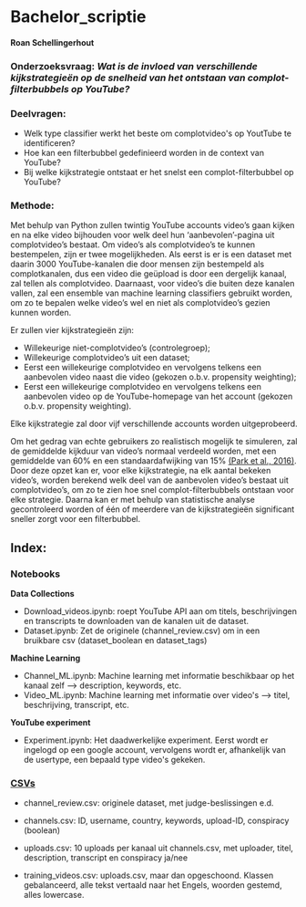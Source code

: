 # Bachelor_scriptie 
#### Roan Schellingerhout

### Onderzoeksvraag: _Wat is de invloed van verschillende kijkstrategieën op de snelheid van het ontstaan van complot-filterbubbels op YouTube?_
### Deelvragen: 
  - Welk type classifier werkt het beste om complotvideo's op YoutTube te identificeren?
  - Hoe kan een filterbubbel gedefinieerd worden in de context van YouTube?
  - Bij welke kijkstrategie ontstaat er het snelst een complot-filterbubbel op YouTube?

### Methode:
Met behulp van Python zullen twintig YouTube accounts video’s gaan kijken en na elke video bijhouden voor welk deel hun ‘aanbevolen’-pagina uit complotvideo’s bestaat. Om video’s als complotvideo’s te kunnen bestempelen, zijn er twee mogelijkheden. Als eerst is er is een dataset met daarin 3000 YouTube-kanalen die door mensen zijn bestempeld als complotkanalen, dus een video die geüpload is door een dergelijk kanaal, zal tellen als complotvideo. Daarnaast, voor video’s die buiten deze kanalen vallen, zal een ensemble van machine learning classifiers gebruikt worden, om zo te bepalen welke video’s wel en niet als complotvideo’s gezien kunnen worden. 

Er zullen vier kijkstrategieën zijn:
  - Willekeurige niet-complotvideo’s (controlegroep);
  - Willekeurige complotvideo’s uit een dataset;
  - Eerst een willekeurige complotvideo en vervolgens telkens een aanbevolen video naast die video (gekozen o.b.v. propensity weighting);
  - Eerst een willekeurige complotvideo en vervolgens telkens een aanbevolen video op de YouTube-homepage van het account (gekozen o.b.v. propensity weighting).
 
Elke kijkstrategie zal door vijf verschillende accounts worden uitgeprobeerd.  

Om het gedrag van echte gebruikers zo realistisch mogelijk te simuleren, zal de gemiddelde kijkduur van video’s normaal verdeeld worden, met een gemiddelde van 60% en een standaardafwijking van 15% [(Park et al., 2016)](https://ojs.aaai.org/index.php/ICWSM/article/view/14781/14630). 
Door deze opzet kan er, voor elke kijkstrategie, na elk aantal bekeken video’s, worden berekend welk deel van de aanbevolen video’s bestaat uit complotvideo’s, om zo te zien hoe snel complot-filterbubbels ontstaan voor elke strategie. Daarna kan er met behulp van statistische analyse gecontroleerd worden of één of meerdere van de kijkstrategieën significant sneller zorgt voor een filterbubbel. 

## Index:
### Notebooks  
  **Data Collections**
  - Download_videos.ipynb: roept YouTube API aan om titels, beschrijvingen en transcripts te downloaden van de kanalen uit de dataset.  
  - Dataset.ipynb: Zet de originele (channel_review.csv) om in een bruikbare csv (dataset_boolean en dataset_tags)  
  
  **Machine Learning**
  - Channel_ML.ipynb: Machine learning met informatie beschikbaar op het kanaal zelf --> description, keywords, etc.  
  - Video_ML.ipynb: Machine learning met informatie over video's --> titel, beschrijving, transcript, etc.  

  **YouTube experiment**
  - Experiment.ipynb: Het daadwerkelijke experiment. Eerst wordt er ingelogd op een google account, vervolgens wordt er, afhankelijk van de usertype, een bepaald type video's gekeken. 
  
  
### [CSVs](https://amsuni-my.sharepoint.com/:f:/g/personal/roan_schellingerhout_student_uva_nl/EgvhDGC6LrlInv1OpVVWvG4B_b_u3UR0ev_dKuPhQb0icw?e=uA9ogB)
- channel_review.csv: originele dataset, met judge-beslissingen e.d.  
- channels.csv: ID, username, country, keywords, upload-ID, conspiracy (boolean)  

- uploads.csv: 10 uploads per kanaal uit channels.csv, met uploader, titel, description, transcript en conspiracy ja/nee  
- training_videos.csv: uploads.csv, maar dan opgeschoond. Klassen gebalanceerd, alle tekst vertaald naar het Engels, woorden gestemd, alles lowercase.
